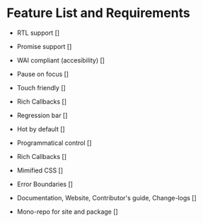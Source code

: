 # Feature List and Requirements

- RTL support []
- Promise support []
- WAI compliant (accesibility) []
- Pause on focus []
- Touch friendly []
- Rich Callbacks []
- Regression bar []
- Hot by default []

- Programmatical control []
- Rich Callbacks []
- Mimified CSS []
- Error Boundaries []
- Documentation, Website, Contributor's guide, Change-logs []
- Mono-repo for site and package []
